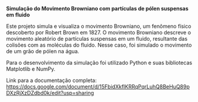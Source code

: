 **Simulação do Movimento Browniano com partículas de pólen suspensas em fluido**

Este projeto simula e visualiza o movimento Browniano, um fenômeno físico descoberto por Robert Brown em 1827. O movimento Browniano descreve o movimento aleatório de partículas suspensas em um fluido, resultante das colisões com as moléculas do fluido. Nesse caso, foi simulado o movimento de um grão de pólen na água.

Para o desenvolvimento da simulação foi utilizado Python e suas bibliotecas Matplotlib e NumPy.

Link para a documentação completa: https://docs.google.com/document/d/15FbidXkfIKRRqPqrLuhQ8BeHuQ89pDXzRjXzDZdbd0k/edit?usp=sharing